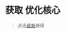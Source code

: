 # 获取 优化核心

> 点击[此处](https://github.com/SIRT43/REmk_Optimization-Core/releases/download/1.7.10/Optimization-Core-1.7.10_1.0.0_forge.zip)继续
